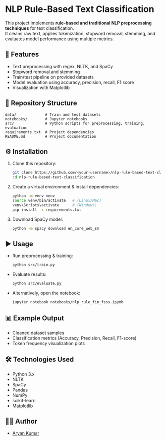 # NLP Rule-Based Text Classification

This project implements **rule-based and traditional NLP preprocessing techniques** for text classification.  
It cleans raw text, applies tokenization, stopword removal, stemming, and evaluates model performance using multiple metrics.

## 🚀 Features
- Text preprocessing with regex, NLTK, and SpaCy
- Stopword removal and stemming
- Train/test pipeline on provided datasets
- Model evaluation using accuracy, precision, recall, F1 score
- Visualization with Matplotlib

## 📂 Repository Structure
```
data/             # Train and test datasets
notebooks/        # Jupyter notebooks
src/              # Python scripts for preprocessing, training, evaluation
requirements.txt  # Project dependencies
README.md         # Project documentation
```

## ⚙️ Installation
1. Clone this repository:
   ```bash
   git clone https://github.com/<your-username>/nlp-rule-based-text-classification.git
   cd nlp-rule-based-text-classification
   ```

2. Create a virtual environment & install dependencies:
   ```bash
   python -m venv venv
   source venv/bin/activate   # (Linux/Mac)
   venv\Scripts\activate      # (Windows)
   pip install -r requirements.txt
   ```

3. Download SpaCy model:
   ```bash
   python -m spacy download en_core_web_sm
   ```

## ▶️ Usage
- Run preprocessing & training:
  ```bash
  python src/train.py
  ```

- Evaluate results:
  ```bash
  python src/evaluate.py
  ```

- Alternatively, open the notebook:
  ```bash
  jupyter notebook notebooks/nlp_rule_fin_fsss.ipynb
  ```

## 📊 Example Output
- Cleaned dataset samples
- Classification metrics (Accuracy, Precision, Recall, F1-score)
- Token frequency visualization plots

## 🛠️ Technologies Used
- Python 3.x
- NLTK
- SpaCy
- Pandas
- NumPy
- scikit-learn
- Matplotlib

## 👨‍💻 Author
- [Aryan Kumar](https://github.com/Aryankumar1407)
